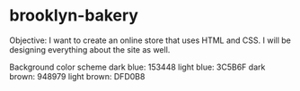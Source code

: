 # brooklyn-bakery

Objective:
I want to create an online store that uses HTML and CSS.
I will be designing everything about the site as well. 

Background color scheme
dark blue: 153448
light blue: 3C5B6F
dark brown: 948979
light brown: DFD0B8
